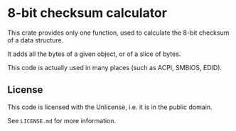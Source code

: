 # 8-bit checksum calculator
This crate provides only one function, used to calculate the 8-bit checksum of a data structure.

It adds all the bytes of a given object, or of a slice of bytes.

This code is actually used in many places (such as ACPI, SMBIOS, EDID).

## License
This code is licensed with the Unlicense, i.e. it is in the public domain.

See `LICENSE.md` for more information.
